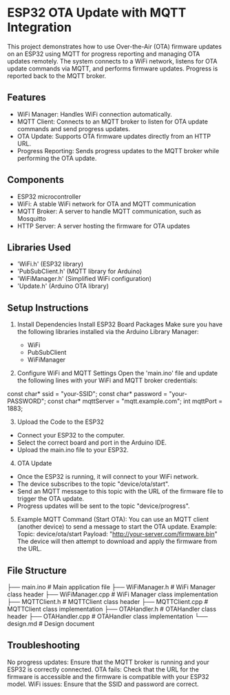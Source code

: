 # ESP32 OTA Update with MQTT Integration

This project demonstrates how to use Over-the-Air (OTA) firmware updates on an ESP32 using MQTT for progress reporting and managing OTA updates remotely. The system connects to a WiFi network, listens for OTA update commands via MQTT, and performs firmware updates. Progress is reported back to the MQTT broker.

## Features
- WiFi Manager: Handles WiFi connection automatically.
- MQTT Client: Connects to an MQTT broker to listen for OTA update commands and send progress updates.
- OTA Update: Supports OTA firmware updates directly from an HTTP URL.
- Progress Reporting: Sends progress updates to the MQTT broker while performing the OTA update.

## Components
- ESP32 microcontroller
- WiFi: A stable WiFi network for OTA and MQTT communication
- MQTT Broker: A server to handle MQTT communication, such as Mosquitto
- HTTP Server: A server hosting the firmware for OTA updates

## Libraries Used
- 'WiFi.h' (ESP32 library)
- 'PubSubClient.h' (MQTT library for Arduino)
- 'WiFiManager.h' (Simplified WiFi configuration)
- 'Update.h' (Arduino OTA library)

## Setup Instructions

1. Install Dependencies
   Install ESP32 Board Packages
    Make sure you have the following libraries installed via the Arduino Library Manager:
     - WiFi
     - PubSubClient
     - WiFiManager

2. Configure WiFi and MQTT Settings
Open the 'main.ino' file and update the following lines with your WiFi and MQTT broker credentials:

const char* ssid = "your-SSID";
const char* password = "your-PASSWORD";
const char* mqttServer = "mqtt.example.com";
int mqttPort = 1883;

3. Upload the Code to the ESP32
- Connect your ESP32 to the computer.
- Select the correct board and port in the Arduino IDE.
- Upload the main.ino file to your ESP32.

4. OTA Update
- Once the ESP32 is running, it will connect to your WiFi network.
- The device subscribes to the topic "device/ota/start".
- Send an MQTT message to this topic with the URL of the firmware file to trigger the OTA update.
- Progress updates will be sent to the topic "device/progress".

5. Example MQTT Command (Start OTA):
You can use an MQTT client (another device) to send a message to start the OTA update.
Example:
Topic: device/ota/start Payload: "http://your-server.com/firmware.bin"
The device will then attempt to download and apply the firmware from the URL.

## File Structure

├── main.ino                # Main application file
├── WiFiManager.h            # WiFi Manager class header
├── WiFiManager.cpp          # WiFi Manager class implementation
├── MQTTClient.h             # MQTTClient class header
├── MQTTClient.cpp           # MQTTClient class implementation
├── OTAHandler.h             # OTAHandler class header
├── OTAHandler.cpp           # OTAHandler class implementation
└── design.md                # Design document

## Troubleshooting
No progress updates: Ensure that the MQTT broker is running and your ESP32 is correctly connected.
OTA fails: Check that the URL for the firmware is accessible and the firmware is compatible with your ESP32 model.
WiFi issues: Ensure that the SSID and password are correct.
